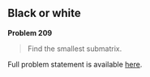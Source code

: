 Black or white
--------------

**Problem 209**

> Find the smallest submatrix.

Full problem statement is available [here][mirror].

[mirror]: https://github.com/rdtsc/codeeval-problem-statements/tree/master/moderate/209-black-or-white/
          "View Problem Statement Mirror"

